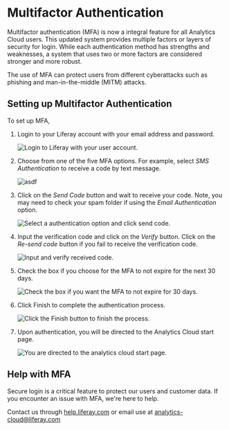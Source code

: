 # Multifactor Authentication

Multifactor authentication (MFA) is now a integral feature for all Analytics Cloud users. This updated system provides multiple factors or layers of security for login. While each authentication method has strengths and weaknesses, a system that uses two or more factors are considered stronger and more robust.

The use of MFA can protect users from different cyberattacks such as phishing and man-in-the-middle (MITM) attacks.

## Setting up Multifactor Authentication

To set up MFA,

1. Login to your Liferay account with your email address and password.

    ![Login to Liferay with your user account.](./multifactor-authentication/images/01.png)

1. Choose from one of the five MFA options. For example, select *SMS Authentication* to receive a code by text message.

    ![asdf](./multifactor-authentication/images/02.png)

1. Click on the *Send Code* button and wait to receive your code. Note, you may need to check your spam folder if using the *Email Authentication* option.

    ![Select a authentication option and click send code.](./multifactor-authentication/images/03.png)

1. Input the verification code and click on the *Verify* button. Click on the *Re-send code* button if you fail to receive the verification code.

    ![Input and verify received code.](./multifactor-authentication/images/04.png)

1. Check the box if you choose for the MFA to not expire for the next 30 days.

    ![Check the box if you want the MFA to not expire for 30 days.](./multifactor-authentication/images/06.png)

1. Click Finish to complete the authentication process.

    ![Click the Finish button to finish the process.](./multifactor-authentication/images/05.png)

1. Upon authentication, you will be directed to the Analytics Cloud start page.

    ![You are directed to the analytics cloud start page.](./multifactor-authentication/images/07.png)

## Help with MFA

Secure login is a critical feature to protect our users and customer data. If you encounter an issue with MFA, we're here to help. 

Contact us through [help.liferay.com](help.liferay.com) or email use at [analytics-cloud@liferay.com](mailto:analytics-cloud%40liferay.com)